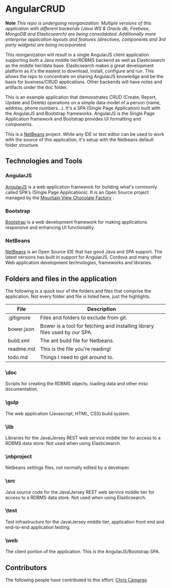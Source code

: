
# AngularCRUD

**Note** *This repo is undergoing reorganization. Multiple versions of this application with different backends (Java WS & Oracle db, Firebase, MongoDB and Elasticsearch) are being consolidated. Additionally more enterprise application layouts  and features (directives, components and 3rd party widgets) are being incorporated.*

This reorganization will result in a single AngularJS client application supporting both a Java middle tier/RDBMS backend as well as  Elasticsearch as the middle tier/data base. Elasticsearch makes a great development platform as it's the easiest to download, install, configure and run. This allows the repo to concentrate on sharing AngularJS knowledge and be the basis for business/CRUD applications. Other backends will have notes and artifacts under the doc folder.

This is an example application that demonstrates CRUD (Create, Report, Update and Delete) operations on a simple data model of a person (name, address, phone numbers...). It's a SPA (Single Page Application) built with the AngularJS and Bootstrap frameworks. AngularJS is the Single Page Application framework and Bootstrap provides UI formatting and components.

This is a [NetBeans](https://netbeans.org/) project. While any IDE or text editor can be used to work with the source of this application, it's setup with the Netbeans default folder structure.

## Technologies and Tools
### AngularJS
[AngularJS](http://angularjs.org) is a web application framework for building what's commonly called SPA's (Single Page Applications). It is an Open Source project managed by the [Mountain View Chocolate Factory](http://google.com) .
### Bootstrap
[Bootstrap](http://getbootstrap.com) is a web development framework for making applications responsive and enhancing UI functionality.
### NetBeans
[NetBeans](https://netbeans.org/) is an Open Source IDE that has good Java and SPA support. The latest versions has built in support for AngularJS, Cordova and many other Web application development technologies, frameworks and libraries.

## Folders and files in the application
The following is a quick tour of the folders and files that comprise the application. Not every folder and file
is listed here, just the highlights.

File|Description
----|------------
.gitignore | Files and folders to exclude from git.
bower.json | Bower is a tool for fetching and installing library files used by our SPA.
build.xml | The ant build file for Netbeans. 
readme.md | This is the file you're reading!
todo.md | Things I need to get around to.


### \doc
Scripts for creating the RDBMS objects, loading data and other misc documentation.

### \gulp
The web application (Javascript, HTML, CSS) build system.

### \lib
Libraries for the Java\Jersey REST web service middle tier for access to a RDBMS data store. Not used when using Elasticsearch.

### \nbproject
Netbeans settings files, not normally edited by a developer.

### \src
Java source code for the Java\Jersey REST web service middle tier for access to a RDBMS data store. Not used when using Elasticsearch.

### \test
Test infrastructure for the Java\Jersey middle tier, application front end and end-to-end application testing.

### \web
The client portion of the application. This is the AngularJS/Bootstrap SPA.

## Contributors
The following people have contributed to this effort:
[Chris Camargo](https://github.com/camargo)